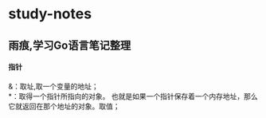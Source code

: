 # study-notes
## 雨痕,学习Go语言笔记整理

#### 指针
&：取址,取一个变量的地址；<br>
\*：取得一个指针所指向的对象。 也就是如果一个指针保存着一个内存地址，那么它就返回在那个地址的对象。取值；
